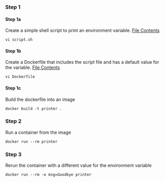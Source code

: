 ### Step 1

#### Step 1a

Create a simple shell script to print an environment variable. [File Contents](script.sh)

`vi script.sh`

#### Step 1b

Create a Dockerfile that includes the script file and has a default value for the variable.  [File Contents](Dockerfile)

`vi Dockerfile`

#### Step 1c

Build the dockerfile into an image

`docker build -t printer .`

### Step 2

Run a container from the image

`docker run --rm printer`

### Step 3

Rerun the container with a different value for the environment variable

`docker run --rm -e msg=Goodbye printer`

